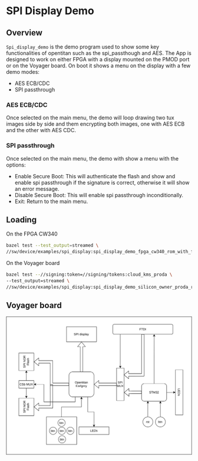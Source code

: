# SPI Display Demo

## Overview

`Spi_display_demo` is the demo program used to show some key functionalities of opentitan such as the spi_passthough and AES.
The App is designed to work on either FPGA with a display mounted on the PMOD port or on the Voyager board.
On boot it shows a menu on the display with a few demo modes:
* AES ECB/CDC
* SPI passthrough

### AES ECB/CDC
 Once selected on the main menu, the demo will loop drawing two tux images side by side and them encrypting both images, one with AES ECB and the other with AES CDC.

### SPI passthrough
Once selected on the main menu, the demo with show a menu with the options:
 * Enable Secure Boot: This will authenticate the flash and show and enable spi passthrough if the signature is correct, otherwise it will show an error message.
 * Disable Secure Boot: This will enable spi passthrough inconditionally.
 * Exit: Return to the main menu.

## Loading
On the FPGA CW340
```sh
bazel test --test_output=streamed \
//sw/device/examples/spi_display:spi_display_demo_fpga_cw340_rom_with_fake_keys
```

On the Voyager board
```sh
bazel test --//signing:token=//signing/tokens:cloud_kms_proda \
--test_output=streamed \
//sw/device/examples/spi_display:spi_display_demo_silicon_owner_proda_rom_ext
```

## Voyager board
![](block_diagram.drawio.svg)

